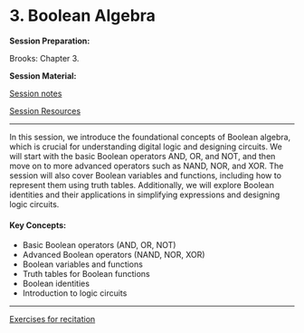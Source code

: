 # 3. Boolean Algebra

**Session Preparation:**

Brooks: Chapter 3.

**Session Material:**

[Session notes](https://drive.google.com/file/d/10DUxd8bwDvTrlXp2k5O9uYZmjONJIeNO/view?usp=sharing)

[Session Resources](https://viaucdk-my.sharepoint.com/:f:/g/personal/rib_viauc_dk/EghXF8209dVDlt1O_HZ1pBQBlAJpOv9rY2FdTBL7wytBfw?e=4BfKeR)

--------------------------

In this session, we introduce the foundational concepts of Boolean algebra, which is crucial for understanding digital logic and designing circuits. We will start with the basic Boolean operators AND, OR, and NOT, and then move on to more advanced operators such as NAND, NOR, and XOR. The session will also cover Boolean variables and functions, including how to represent them using truth tables. Additionally, we will explore Boolean identities and their applications in simplifying expressions and designing logic circuits.

#### Key Concepts:
- Basic Boolean operators (AND, OR, NOT)
- Advanced Boolean operators (NAND, NOR, XOR)
- Boolean variables and functions
- Truth tables for Boolean functions
- Boolean identities
- Introduction to logic circuits

--------------------------

[Exercises for recitation](https://viaucdk-my.sharepoint.com/:b:/g/personal/rib_viauc_dk/EY7WcLodEshGuFo8tq2CEAwBbfsS-EADe3BtTjyrMKi2Sw?e=upqiOX)